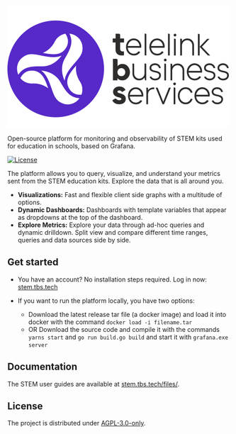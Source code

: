 ![STEM](./TBS_Logo_png_Purple.png)

Open-source platform for monitoring and observability of STEM kits used for education in schools, based on Grafana.

[![License](https://img.shields.io/github/license/develiot/stem_grafana)](LICENSE)

The platform allows you to query, visualize, and understand your metrics sent from the STEM education kits. Explore the data that is all around you.

- **Visualizations:** Fast and flexible client side graphs with a multitude of options.
- **Dynamic Dashboards:** Dashboards with template variables that appear as dropdowns at the top of the dashboard.
- **Explore Metrics:** Explore your data through ad-hoc queries and dynamic drilldown. Split view and compare different time ranges, queries and data sources side by side.

## Get started

- You have an account? No installation steps required. Log in now: [stem.tbs.tech](https://stem.tbs.tech/)

- If you want to run the platform locally, you have two options:
  - Download the latest release tar file (a docker image) and load it into docker with the command `docker load -i filename.tar`
  - OR Download the source code and compile it with the commands `yarns start` and `go run build.go build` and start it with `grafana.exe server`

## Documentation

The STEM user guides are available at [stem.tbs.tech/files/](https://stem.tbs.tech/files/).

## License

The project is distributed under [AGPL-3.0-only](LICENSE).
